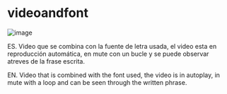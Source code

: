 # videoandfont

![image](https://user-images.githubusercontent.com/104727028/190673117-ba1abfa4-3889-4db4-9ee7-a36c0a4c0f62.png)


ES.
Video que se combina con la fuente de letra usada, el video esta en reproducción automática, en mute con un bucle y se puede observar atreves de la frase escrita.  

EN.
Video that is combined with the font used, the video is in autoplay, in mute with a loop and can be seen through the written phrase.  
